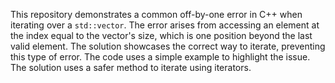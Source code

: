 This repository demonstrates a common off-by-one error in C++ when iterating over a `std::vector`. The error arises from accessing an element at the index equal to the vector's size, which is one position beyond the last valid element.  The solution showcases the correct way to iterate, preventing this type of error.  The code uses a simple example to highlight the issue. The solution uses a safer method to iterate using iterators.